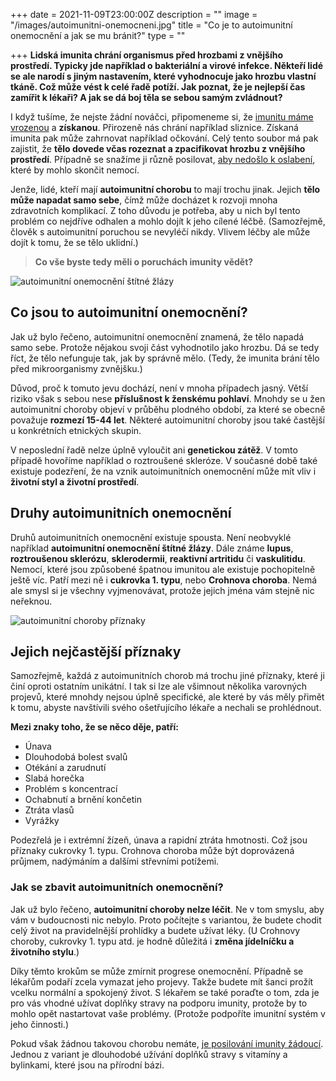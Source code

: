 +++
date = 2021-11-09T23:00:00Z
description = ""
image = "/images/autoimunitni-onemocneni.jpg"
title = "Co je to autoimunitní onemocnění a jak se mu bránit?"
type = ""

+++
**Lidská imunita chrání organismus před hrozbami z vnějšího prostředí. Typicky jde například o bakteriální a virové infekce. Někteří lidé se ale narodí s jiným nastavením, které vyhodnocuje jako hrozbu vlastní tkáně. Což může vést k celé řadě potíží. Jak poznat, že je nejlepší čas zamířit k lékaři? A jak se dá boj těla se sebou samým zvládnout?**

I když tušíme, že nejste žádní nováčci, připomeneme si, že [imunitu máme vrozenou](https://www.oslabenaimunita.cz/imunitni-system-vite-jak-funguje/) a **získanou**. Přirozeně nás chrání například sliznice. Získaná imunita pak může zahrnovat například očkování. Celý tento soubor má pak zajistit, že **tělo dovede včas rozeznat a zpacifikovat hrozbu z vnějšího prostředí**. Případně se snažíme ji různě posilovat, [aby nedošlo k oslabení](https://www.oslabenaimunita.cz/oslabena-imunita-priznaky-a-prevence/), které by mohlo skončit nemocí.

Jenže, lidé, kteří mají **autoimunitní chorobu** to mají trochu jinak. Jejich **tělo může napadat samo sebe**, čímž může docházet k rozvoji mnoha zdravotních komplikací. Z toho důvodu je potřeba, aby u nich byl tento problém co nejdříve odhalen a mohlo dojít k jeho cílené léčbě. (Samozřejmě, člověk s autoimunitní poruchou se nevyléčí nikdy. Vlivem léčby ale může dojít k tomu, že se tělo uklidní.)

> **Co vše byste tedy měli o poruchách imunity vědět?**

![autoimunitní onemocnění štítné žlázy](/images/autoimunitni-onemocneni-stitne-zlazy.jpg)

## Co jsou to autoimunitní onemocnění?

Jak už bylo řečeno, autoimunitní onemocnění znamená, že tělo napadá samo sebe. Protože nějakou svoji část vyhodnotilo jako hrozbu. Dá se tedy říct, že tělo nefunguje tak, jak by správně mělo. (Tedy, že imunita brání tělo před mikroorganismy zvnějšku.)

Důvod, proč k tomuto jevu dochází, není v mnoha případech jasný. Větší riziko však s sebou nese **příslušnost k ženskému pohlaví**. Mnohdy se u žen autoimunitní choroby objeví v průběhu plodného období, za které se obecně považuje **rozmezí 15-44 let**. Některé autoimunitní choroby jsou také častější u konkrétních etnických skupin.

V neposlední řadě nelze úplně vyloučit ani **genetickou zátěž**. V tomto případě hovoříme například o roztroušené skleróze. V současné době také existuje podezření, že na vznik autoimunitních onemocnění může mít vliv i **životní styl a životní prostředí**.

## Druhy autoimunitních onemocnění

Druhů autoimunitních onemocnění existuje spousta. Není neobvyklé například **autoimunitní onemocnění štítné žlázy**. Dále známe **lupus**, **roztroušenou sklerózu**, **sklerodermii**, **reaktivní artritidu** či **vaskulitidu**. Nemocí, které jsou způsobené špatnou imunitou ale existuje pochopitelně ještě víc. Patří mezi ně i **cukrovka 1. typu**, nebo **Crohnova choroba**. Nemá ale smysl si je všechny vyjmenovávat, protože jejich jména vám stejně nic neřeknou.

![autoimunitní choroby příznaky](/images/autoimunitni-choroby-priznaky.jpg)

## Jejich nejčastější příznaky

Samozřejmě, každá z autoimunitních chorob má trochu jiné příznaky, které ji činí oproti ostatním unikátní. I tak si lze ale všimnout několika varovných projevů, které mnohdy nejsou úplně specifické, ale které by vás měly přimět k tomu, abyste navštívili svého ošetřujícího lékaře a nechali se prohlédnout.

**Mezi znaky toho, že se něco děje, patří:**

* Únava
* Dlouhodobá bolest svalů
* Otékání a zarudnutí
* Slabá horečka
* Problém s koncentrací
* Ochabnutí a brnění končetin
* Ztráta vlasů
* Vyrážky

Podezřelá je i extrémní žízeň, únava a rapidní ztráta hmotnosti. Což jsou příznaky cukrovky 1. typu. Crohnova choroba může být doprovázená průjmem, nadýmáním a dalšími střevními potížemi.

### Jak se zbavit autoimunitních onemocnění?

Jak už bylo řečeno, **autoimunitní choroby nelze léčit**. Ne v tom smyslu, aby vám v budoucnosti nic nebylo. Proto počítejte s variantou, že budete chodit celý život na pravidelnější prohlídky a budete užívat léky. (U Crohnovy choroby, cukrovky 1. typu atd. je hodně důležitá i **změna jídelníčku a životního stylu**.)

Díky těmto krokům se může zmírnit progrese onemocnění. Případně se lékařům podaří zcela vymazat jeho projevy. Takže budete mít šanci prožít vcelku normální a spokojený život. S lékařem se také poraďte o tom, zda je pro vás vhodné užívat doplňky stravy na podporu imunity, protože by to mohlo opět nastartovat vaše problémy. (Protože podpoříte imunitní systém v jeho činnosti.)

Pokud však žádnou takovou chorobu nemáte, [je posilování imunity žádoucí](https://www.oslabenaimunita.cz/5-ucinnych-tipu-na-posileni-imunity/). Jednou z variant je dlouhodobé užívání doplňků stravy s vitamíny a bylinkami, které jsou na přírodní bázi.